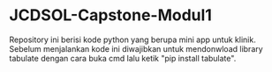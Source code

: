 # JCDSOL-Capstone-Modul1
Repository ini berisi kode python yang berupa mini app untuk klinik.
Sebelum menjalankan kode ini diwajibkan untuk mendonwload library tabulate dengan cara buka cmd lalu ketik "pip install tabulate".
